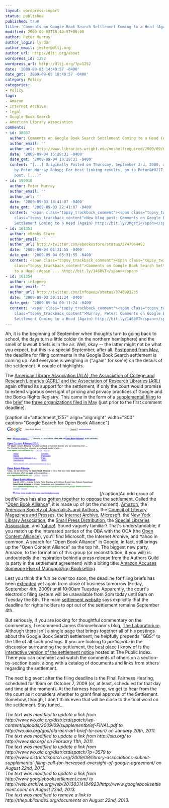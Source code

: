 ```yaml
---
layout: wordpress-import
status: published
published: true
title: 'Comments on Google Book Search Settlement Coming to a Head (Again)'
modified: 2009-09-03T18:40:57+00:00
author: Peter Murray
author_login: lyrdor
author_email: jester@dltj.org
author_url: http://dltj.org/about
wordpress_id: 1252
wordpress_url: http://dltj.org/?p=1252
date: '2009-09-03 14:40:57 -0400'
date_gmt: '2009-09-03 18:40:57 -0400'
category: Policy
categories:
- Policy
tags:
- Amazon
- Internet Archive
- legal
- Google Book Search
- American Library Association
comments:
- id: 38037
  author: Comments on Google Book Search Settlement Coming to a Head (Again)
  author_email: ''
  author_url: http://www.libraries.wright.edu/noshelfrequired/2009/09/04/comments-on-google-book-search-settlement-coming-to-a-head-again/
  date: '2009-09-04 15:29:31 -0400'
  date_gmt: '2009-09-04 19:29:31 -0400'
  content: "[...] Originally Posted on Thursday, September 3rd, 2009, at 2:40 pm,
    by Peter Murray.&nbsp; For best linking results, go to Peter&#8217;s original
    post. [...]"
- id: 159918
  author: Peter Murray
  author_email: ''
  author_url: ''
  date: '2009-09-03 18:41:07 -0400'
  date_gmt: '2009-09-03 22:41:07 -0400'
  content: '<span class="topsy_trackback_comment"><span class="topsy_twitter_username"><span
    class="topsy_trackback_content">New blog post: Comments on Google Book Search
    Settlement Coming to a Head (Again) http://bit.ly/3MgrYI</span></span>'
- id: 161353
  author: eBooks Store
  author_email: ''
  author_url: http://twitter.com/ebooksstore/status/3747064493
  date: '2009-09-04 01:31:55 -0400'
  date_gmt: '2009-09-04 05:31:55 -0400'
  content: <span class="topsy_trackback_comment"><span class="topsy_twitter_username"><span
    class="topsy_trackback_content">Comments on Google Book Search Settlement Coming
    to a Head (Again ... http://bit.ly/1468VT</span></span>
- id: 161354
  author: infopeep
  author_email: ''
  author_url: http://twitter.com/infopeep/status/3740983235
  date: '2009-09-03 20:11:24 -0400'
  date_gmt: '2009-09-04 00:11:24 -0400'
  content: '<span class="topsy_trackback_comment"><span class="topsy_twitter_username"><span
    class="topsy_trackback_content">Murray, Peter: Comments on Google Book Search
    Settlement Coming to a Head (Again) http://bit.ly/1468VT</span></span>'
---
```

<p>Ah, it is the beginning of September when thoughts turn to going back to school, the days turn a little colder (in the northern hemisphere) and the smell of lawsuit briefs is in the air.  Well, okay -- the latter might not be what you expect, but this is a special September, after all.  <a href="/article/gbs-news/" title="Intervention by IA Denied; Deadline for Objections Extended | DLTJ">Postponed from May</a>, the deadline for filing comments in the Google Book Search settlement is coming up.  And everyone is weighing in ("again" for some) on the details of the settlement.  A couple of highlights.</p>
<p>The <a href="http://www.districtdispatch.org/2009/09/library-associations-submit-supplemental-filing-call-for-increased-oversight-of-google-agreement/" title="Library associations submit supplemental filing, call for increased oversight of Google agreement">American Library Association (ALA), the Association of College and Research Libraries (ACRL) and the Association of Research Libraries (ARL)</a> again offered its support for the settlement, if only the court would promise to extend vigorous oversight of pricing and privacy practices of Google and the Books Rights Registry.  This came in the form of a <a href="http://wo.ala.org/gbs/ala-acrl-arl-brief-to-court/" title="ALA-ACRL-ARL supplemental brief">supplemental filing</a> to the <a href="http://wo.ala.org/gbs/wp-content/uploads/2009/05/googlebrieffinal.pdf" title="ALA-ACRL-ARL original brief">brief</a> the <a href="/article/gbs-libraries-brief/" title=Library Associations File Amicus Brief for Google Book Search Settlement">three organizations filed in May</a> (just prior to the first comment deadline).</p>
<p>[caption id="attachment_1257" align="alignright" width="300" caption="Google Search for Open Book Alliance"]<a href="/assets/images/2009/09/Google-Search-for-Open-Book-Alliance.png"><img src="/assets/images/2009/09/Google-Search-for-Open-Book-Alliance-300x222.png" alt="Google Search for Open Book Alliance" title="Google Search for Open Book Alliance" width="300" height="222" class="size-medium wp-image-1257" /></a>[/caption]An odd group of bedfellows has also <a href="http://www.openbookalliance.org/2009/08/opening-the-book/" title="'Opening the Book' posting">gotten together</a> to oppose the settlement.  Called the "<a href="http://www.openbookalliance.org/" title="Open Book Alliance homepage" rel="homepage">Open Book Alliance</a>", it is made up of (at the moment):  <a href="http://amazon.com/" rel="homepage" title="Amazon homepage">Amazon</a>, the <a href="http://asja.org/" rel="homepage" title="American Society of Journalists and Authors homepage">American Society of Journalists and Authors</a>, the <a href="http://clmp.org/" rel="homepage" title="Council of Literary Magazines and Presses homepage">Council of Literary Magazines and Presses</a>, the <a href="http://archive.org/" rel="homepage" title="Internet Archive homepage">Internet Archive</a>, <a href="http://microsoft.com/" rel="homepage" title="Microsoft homepage">Microsoft</a>, the <a href="http://nyla.org/" rel="homepage" title="New York Library Association homepage">New York Library Association</a>, the <a href="http://spdbooks.org/" rel="homepage" title="Small Press Distribution homepage">Small Press Distribution</a>, the <a href="http://www.sla.org/" rel="homepage" title="Special Libraries Association homepage">Special Libraries Association</a>, and <a href="http://yahoo.com/" rel="homepage" title="Yahoo! homepage">Yahoo!</a>.  Sound vaguely familiar?  That's understandable; if you match up the interested parties of the OBA with the OCA (the <a href="http://www.opencontentalliance.org/" title="Open Content Alliance homepage" rel="homepage">Open Content Alliance</a>), you'll find Microsoft, the Internet Archive, and Yahoo in common.  A search for "Open Book Alliance" in Google, in fact, still brings up the "Open Content Alliance" as the top hit.  The biggest new party, Amazon, to the formation of this group (or reconstitution, if you will) is undoubtedly the inspiration behind a press release from the Authors Guild (a party in the settlement agreement) with a biting title:  <a href="http://authorsguild.org/advocacy/articles/amazon-accuses-someone-else-of-monopolizing.html" title="The Authors Guild - Amazon Accuses Someone Else of Monopolizing Bookselling">Amazon Accuses Someone Else of Monopolizing Bookselling</a>.</p>
<p>Lest you think the fun be over too soon, the deadline for filing briefs has been <a href="http://thepublicindex.org/docs/case_order/20090902.pdf" title="Judge Chin's order extending the deadline for filing briefs">extended</a> yet again from close of business tomorrow (Friday, September 4th, 2009) until 10:00am Tuesday.  Apparently, the court's electronic filing system will be unavailable from 2pm today until 8am on Tuesday the 8th.  The main <a href="http://web.archive.org/web/20130314184923/http://www.googlebooksettlement.com/" title="Google Book Search Settlement" rel="homepage">settlement website</a> says explicitly that the deadline for rights holders to opt out of the settlement remains September 4th.</p>
<p>But seriously, if you are looking for thoughtful commentary on the commentary, I recommend James Grimmelmann's blog, <a href="http://laboratorium.net/" title="http://laboratorium.net/">The Laboratorium</a>.  Although there isn't a single page that brings together all of his postings about the Google Book Search settlement, he helpfully prepends "GBS:" to the title of all such postings.  If you are looking to <em>participate</em> in the discussion surrounding the settlement, the best place I know of is the <a href="http://thepublicindex.org/settlement" title="The Public Index's version of the settlement statement">interactive version of the settlement notice</a> hosted at The Public Index.  There you can comment and watch the comments of others on a section-by-section basis, along with a <span class="removed_link" title="http://thepublicindex.org/documents">catalog of documents and links</span> from others regarding the settlement.</p>
<p>The next big event after the filing deadline is the Final Fairness Hearing, scheduled for 10am on October 7, 2009 (or, at least, scheduled for that day and time at the moment).  At the fairness hearing, we get to hear from the the court as it considers whether to grant final approval of the Settlement.  Somehow, though, I don't think even that will be close to the final word on the settlement.  Stay tuned...
<p style="padding:0;margin:0;font-style:italic;">The text was modified to update a link from http://www.wo.ala.org/districtdispatch/wp-content/uploads/2009/09/supplementbrief-FINAL.pdf to http://wo.ala.org/gbs/ala-acrl-arl-brief-to-court/ on January 20th, 2011.</p>
<p style="padding:0;margin:0;font-style:italic;">The text was modified to update a link from http://sla.org/ to http://www.sla.org/ on February 11th, 2011.</p>
<p style="padding:0;margin:0;font-style:italic;">The text was modified to update a link from http://www.wo.ala.org/districtdispatch/?p=3579 to http://www.districtdispatch.org/2009/09/library-associations-submit-supplemental-filing-call-for-increased-oversight-of-google-agreement/ on August 22nd, 2013.</p>
<p style="padding:0;margin:0;font-style:italic;">The text was modified to update a link from http://www.googlebooksettlement.com/ to http://web.archive.org/web/20130314184923/http://www.googlebooksettlement.com/ on August 22nd, 2013.</p>
<p style="padding:0;margin:0;font-style:italic;" class="removed_link">The text was modified to remove a link to http://thepublicindex.org/documents on August 22nd, 2013.</p>
